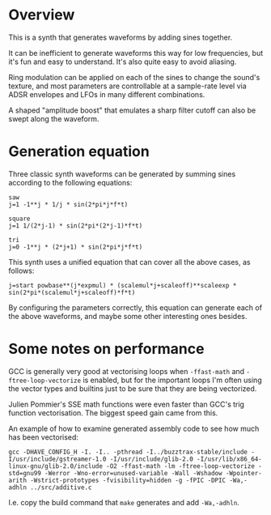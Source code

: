 # Overview

This is a synth that generates waveforms by adding sines together.

It can be inefficient to generate waveforms this way for low frequencies, but it's fun and easy to understand. It's also quite easy to avoid aliasing.

Ring modulation can be applied on each of the sines to change the sound's texture, and most parameters are controllable at a sample-rate level via ADSR envelopes and LFOs in many different combinations.

A shaped "amplitude boost" that emulates a sharp filter cutoff can also be swept along the waveform.

# Generation equation

Three classic synth waveforms can be generated by summing sines according to the following equations:

```
saw
j=1 -1**j * 1/j * sin(2*pi*j*f*t)

square
j=1 1/(2*j-1) * sin(2*pi*(2*j-1)*f*t)

tri
j=0 -1**j * (2*j+1) * sin(2*pi*j*f*t)
```

This synth uses a unified equation that can cover all the above cases, as follows:

	j=start powbase**(j*expmul) * (scalemul*j+scaleoff)**scaleexp * sin(2*pi*(scalemul*j+scaleoff)*f*t)
	
By configuring the parameters correctly, this equation can generate each of the above waveforms, and maybe some other interesting ones besides.

# Some notes on performance

GCC is generally very good at vectorising loops when `-ffast-math` and `-ftree-loop-vectorize` is enabled, but for the important loops I'm often using the vector types and builtins just to be sure that they are being vectorized.

Julien Pommier's SSE math functions were even faster than GCC's trig function vectorisation. The biggest speed gain came from this.

An example of how to examine generated assembly code to see how much has been vectorised:

	gcc -DHAVE_CONFIG_H -I. -I.. -pthread -I../buzztrax-stable/include -I/usr/include/gstreamer-1.0 -I/usr/include/glib-2.0 -I/usr/lib/x86_64-linux-gnu/glib-2.0/include -O2 -ffast-math -lm -ftree-loop-vectorize -std=gnu99 -Werror -Wno-error=unused-variable -Wall -Wshadow -Wpointer-arith -Wstrict-prototypes -fvisibility=hidden -g -fPIC -DPIC -Wa,-adhln ../src/additive.c
	
I.e. copy the build command that `make` generates and add `-Wa,-adhln`.
